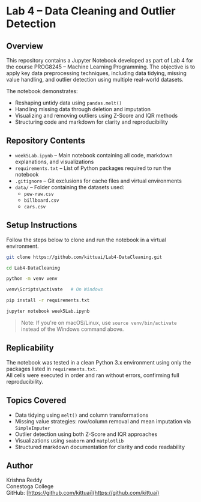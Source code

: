 
# Lab 4 – Data Cleaning and Outlier Detection

## Overview

This repository contains a Jupyter Notebook developed as part of Lab 4 for the course PROG8245 – Machine Learning Programming. The objective is to apply key data preprocessing techniques, including data tidying, missing value handling, and outlier detection using multiple real-world datasets.

The notebook demonstrates:
- Reshaping untidy data using `pandas.melt()`
- Handling missing data through deletion and imputation
- Visualizing and removing outliers using Z-Score and IQR methods
- Structuring code and markdown for clarity and reproducibility

## Repository Contents

- `week5Lab.ipynb` – Main notebook containing all code, markdown explanations, and visualizations
- `requirements.txt` – List of Python packages required to run the notebook
- `.gitignore` – Git exclusions for cache files and virtual environments
- `data/` – Folder containing the datasets used:
  - `pew-raw.csv`
  - `billboard.csv`
  - `cars.csv`

## Setup Instructions

Follow the steps below to clone and run the notebook in a virtual environment.

```bash
git clone https://github.com/kittuai/Lab4-DataCleaning.git
```

```bash
cd Lab4-DataCleaning
```

```bash
python -m venv venv
```

```bash
venv\Scripts\activate   # On Windows
```

```bash
pip install -r requirements.txt
```

```bash
jupyter notebook week5Lab.ipynb
```

> Note: If you're on macOS/Linux, use `source venv/bin/activate` instead of the Windows command above.

## Replicability

The notebook was tested in a clean Python 3.x environment using only the packages listed in `requirements.txt`.  
All cells were executed in order and ran without errors, confirming full reproducibility.

## Topics Covered

- Data tidying using `melt()` and column transformations
- Missing value strategies: row/column removal and mean imputation via `SimpleImputer`
- Outlier detection using both Z-Score and IQR approaches
- Visualizations using `seaborn` and `matplotlib`
- Structured markdown documentation for clarity and code readability



## Author

Krishna Reddy  
Conestoga College  
GitHub: [https://github.com/kittuai](https://github.com/kittuai)
